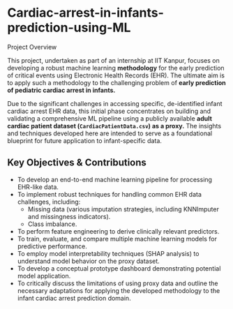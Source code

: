 # Cardiac-arrest-in-infants-prediction-using-ML
 Project Overview

This project, undertaken as part of an internship at IIT Kanpur, focuses on developing a robust machine learning **methodology** for the early prediction of critical events using Electronic Health Records (EHR). The ultimate aim is to apply such a methodology to the challenging problem of **early prediction of pediatric cardiac arrest in infants.**

Due to the significant challenges in accessing specific, de-identified infant cardiac arrest EHR data, this initial phase concentrates on building and validating a comprehensive ML pipeline using a publicly available **adult cardiac patient dataset (`CardiacPatientData.csv`) as a proxy.** The insights and techniques developed here are intended to serve as a foundational blueprint for future application to infant-specific data.

## Key Objectives & Contributions

*   To develop an end-to-end machine learning pipeline for processing EHR-like data.
*   To implement robust techniques for handling common EHR data challenges, including:
    *   Missing data (various imputation strategies, including KNNImputer and missingness indicators).
    *   Class imbalance.
*   To perform feature engineering to derive clinically relevant predictors.
*   To train, evaluate, and compare multiple machine learning models for predictive performance.
*   To employ model interpretability techniques (SHAP analysis) to understand model behavior on the proxy dataset.
*   To develop a conceptual prototype dashboard demonstrating potential model application.
*   To critically discuss the limitations of using proxy data and outline the necessary adaptations for applying the developed methodology to the infant cardiac arrest prediction domain.
